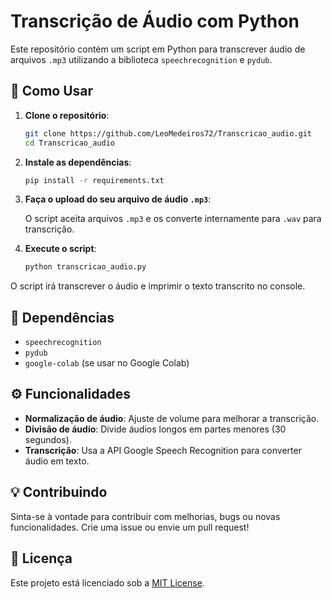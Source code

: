# Transcrição de Áudio com Python

Este repositório contém um script em Python para transcrever áudio de arquivos `.mp3` utilizando a biblioteca `speechrecognition` e `pydub`.

## 🚀 Como Usar

1. **Clone o repositório**:

    ```bash
    git clone https://github.com/LeoMedeiros72/Transcricao_audio.git
    cd Transcricao_audio
    ```

2. **Instale as dependências**:

    ```bash
    pip install -r requirements.txt
    ```

3. **Faça o upload do seu arquivo de áudio `.mp3`**:

    O script aceita arquivos `.mp3` e os converte internamente para `.wav` para transcrição.

4. **Execute o script**:

    ```bash
    python transcricao_audio.py
    ```

O script irá transcrever o áudio e imprimir o texto transcrito no console.

## 📄 Dependências

- `speechrecognition`
- `pydub`
- `google-colab` (se usar no Google Colab)

## ⚙️ Funcionalidades

- **Normalização de áudio**: Ajuste de volume para melhorar a transcrição.
- **Divisão de áudio**: Divide áudios longos em partes menores (30 segundos).
- **Transcrição**: Usa a API Google Speech Recognition para converter áudio em texto.

## 💡 Contribuindo

Sinta-se à vontade para contribuir com melhorias, bugs ou novas funcionalidades. Crie uma issue ou envie um pull request!

## 📄 Licença

Este projeto está licenciado sob a [MIT License](LICENSE).
